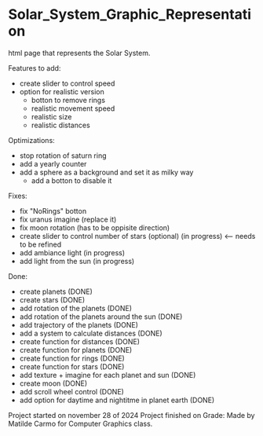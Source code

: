 # Solar_System_Graphic_Representation
 html page that represents the Solar System. 



Features to add: 
- create slider to control speed
- option for realistic version
    - botton to remove rings
    - realistic movement speed
    - realistic size
    - realistic distances


Optimizations: 
- stop rotation of saturn ring
- add a yearly counter 
- add a sphere as a background and set it as milky way
    - add a botton to disable it

Fixes: 
- fix "NoRings" botton
- fix uranus imagine (replace it)
- fix moon rotation (has to be oppisite direction)
- create slider to control number of stars (optional) (in progress) <-- needs to be refined
- add ambiance light (in progress)
- add light from the sun (in progress)


Done: 
- create planets (DONE)
- create stars (DONE)
- add rotation of the planets (DONE)
- add rotation of the planets around the sun (DONE)
- add trajectory of the planets (DONE)
- add a system to calculate distances (DONE)
- create function for distances (DONE)
- create function for planets (DONE)
- create function for rings (DONE)
- create function for stars  (DONE)
- add texture + imagine for each planet and sun (DONE)
- create moon (DONE)
- add scroll wheel control (DONE)
- add option for daytime and nightitme in planet earth (DONE)


Project started on november 28 of 2024
Project finished on
Grade: 
Made by Matilde Carmo for Computer Graphics class.
